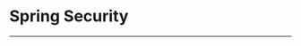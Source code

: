 # Spring Security

---
[Spring Security Reference]: https://docs.spring.io/spring-security/site/docs/5.2.0.RELEASE/reference/htmlsingle/
[Spring Security Architecture]: https://spring.io/guides/topicals/spring-security-architecture/
